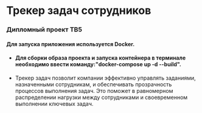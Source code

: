 # Трекер задач сотрудников
### Дипломный проект TB5
#### Для запуска приложения используется Docker.
- #### Для сборки образа проекта и запуска контейнера в терминале необходимо ввести команду:"docker-compose up -d --build".


- Трекер задач позволит компании эффективно управлять заданиями, назначенными сотрудникам, и обеспечивать прозрачность процессов выполнения задач. Это поможет в равномерном распределении нагрузки между сотрудниками и своевременном выполнении ключевых задач.
